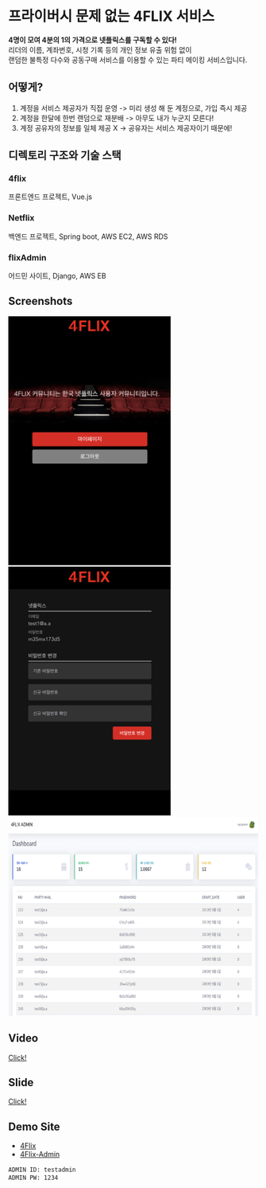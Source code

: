 # 프라이버시 문제 없는 4FLIX 서비스
**4명이 모여 4분의 1의 가격으로 넷플릭스를 구독할 수 있다!**  
리더의 이름, 계좌번호, 시청 기록 등의 개인 정보 유출 위험 없이   
랜덤한 불특정 다수와 공동구매 서비스를 이용할 수 있는 파티 메이킹 서비스입니다. 

## 어떻게?
1.  계정을 서비스 제공자가 직접 운영 -> 미리 생성 해 둔 계정으로, 가입 즉시 제공
2.  계정을 한달에 한번 랜덤으로 재분배 -> 아무도 내가 누군지 모른다!
3.  계정 공유자의 정보를 일체 제공 X -> 공유자는 서비스 제공자이기 때문에!

## 디렉토리 구조와 기술 스택
### 4flix
프론트엔드 프로젝트, Vue.js

### Netflix
백엔드 프로젝트, Spring boot, AWS EC2, AWS RDS

### flixAdmin
어드민 사이트, Django, AWS EB

## Screenshots 
<img src="https://github.com/amathon-2019/netflix/blob/master/screenshot/2.png?raw=true" height=500/> <img src="https://github.com/amathon-2019/netflix/blob/master/screenshot/1.png?raw=true" height=500/>
<img src="https://github.com/amathon-2019/netflix/blob/master/screenshot/3.png?raw=true" height=400/>

## Video
[Click!](https://youtu.be/a_HFsW8PTns)

## Slide
[Click!](https://github.com/amathon-2019/netflix/blob/master/아마톤발표자료.pptx)

## Demo Site
- [4Flix](http://4flix-env.ryhmz4dua3.ap-northeast-2.elasticbeanstalk.com)
- [4Flix-Admin](http://4flix-admin.jzzje9c9ip.ap-northeast-2.elasticbeanstalk.com)

```
ADMIN ID: testadmin
ADMIN PW: 1234
```
